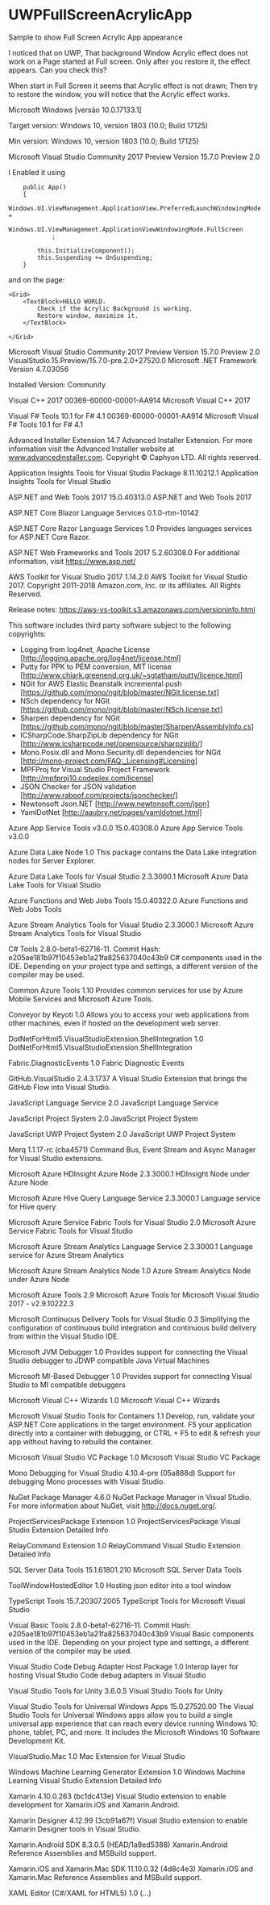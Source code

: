 # UWPFullScreenAcrylicApp
Sample to show Full Screen Acrylic App appearance

I noticed that on UWP, That background Window Acrylic effect does not work on a Page started at Full screen. Only after you restore it, the effect appears. Can you check this?

When start in Full Screen it seems that Acrylic effect is not drawn; Then try to restore the window, you will notice that the Acrylic effect works.

Microsoft Windows [versão 10.0.17133.1]

Target version:
Windows 10, version 1803 (10.0; Build 17125)

Min version:
Windows 10, version 1803 (10.0; Build 17125)

Microsoft Visual Studio Community 2017 Preview
Version 15.7.0 Preview 2.0

I Enabled it using

        public App()
        {
            Windows.UI.ViewManagement.ApplicationView.PreferredLaunchWindowingMode =
                Windows.UI.ViewManagement.ApplicationViewWindowingMode.FullScreen
                ;

            this.InitializeComponent();
            this.Suspending += OnSuspending;
        } 
        
and on the page:

<Page
    x:Class="FullScreenAcrylicApp.MainPage"
    xmlns="http://schemas.microsoft.com/winfx/2006/xaml/presentation"
    xmlns:x="http://schemas.microsoft.com/winfx/2006/xaml"
    xmlns:local="using:FullScreenAcrylicApp"
    xmlns:d="http://schemas.microsoft.com/expression/blend/2008"
    xmlns:mc="http://schemas.openxmlformats.org/markup-compatibility/2006"
    mc:Ignorable="d"
    Background="{StaticResource SystemControlAcrylicWindowBrush}">

    <Grid>
        <TextBlock>HELLO WORLD. 
            Check if the Acrylic Background is working.
            Restore window, maximize it.
        </TextBlock>

    </Grid>
</Page>

Microsoft Visual Studio Community 2017 Preview
Version 15.7.0 Preview 2.0
VisualStudio.15.Preview/15.7.0-pre.2.0+27520.0
Microsoft .NET Framework
Version 4.7.03056

Installed Version: Community

Visual C++ 2017   00369-60000-00001-AA914
Microsoft Visual C++ 2017

Visual F# Tools 10.1 for F# 4.1   00369-60000-00001-AA914
Microsoft Visual F# Tools 10.1 for F# 4.1

Advanced Installer Extension   14.7
Advanced Installer Extension. For more information visit the Advanced Installer website at www.advancedinstaller.com. Copyright © Caphyon LTD. All rights reserved.

Application Insights Tools for Visual Studio Package   8.11.10212.1
Application Insights Tools for Visual Studio

ASP.NET and Web Tools 2017   15.0.40313.0
ASP.NET and Web Tools 2017

ASP.NET Core Blazor Language Services   0.1.0-rtm-10142

ASP.NET Core Razor Language Services   1.0
Provides languages services for ASP.NET Core Razor.

ASP.NET Web Frameworks and Tools 2017   5.2.60308.0
For additional information, visit https://www.asp.net/

AWS Toolkit for Visual Studio 2017   1.14.2.0
AWS Toolkit for Visual Studio 2017.
Copyright 2011-2018 Amazon.com, Inc. or its affiliates. All Rights Reserved.

Release notes: https://aws-vs-toolkit.s3.amazonaws.com/versioninfo.html

This software includes third party software subject to the following copyrights:
- Logging from log4net, Apache License 
  [http://logging.apache.org/log4net/license.html]
- Putty for PPK to PEM conversion, MIT license 
  [http://www.chiark.greenend.org.uk/~sgtatham/putty/licence.html]
- NGit for AWS Elastic Beanstalk incremental push
  [https://github.com/mono/ngit/blob/master/NGit.license.txt]
- NSch dependency for NGit
  [https://github.com/mono/ngit/blob/master/NSch.license.txt]
- Sharpen dependency for NGit
  [https://github.com/mono/ngit/blob/master/Sharpen/AssemblyInfo.cs]
- ICSharpCode.SharpZipLib dependency for NGit
  [http://www.icsharpcode.net/opensource/sharpziplib/]
- Mono.Posix.dll and Mono.Security.dll dependencies for NGit
  [http://mono-project.com/FAQ:_Licensing#Licensing]
- MPFProj for Visual Studio Project Framework
  [http://mpfproj10.codeplex.com/license]
- JSON Checker for JSON validation
  [http://www.raboof.com/projects/jsonchecker/]
- Newtonsoft Json.NET
  [http://www.newtonsoft.com/json] 
- YamlDotNet
  [http://aaubry.net/pages/yamldotnet.html] 
    

Azure App Service Tools v3.0.0   15.0.40308.0
Azure App Service Tools v3.0.0

Azure Data Lake Node   1.0
This package contains the Data Lake integration nodes for Server Explorer.

Azure Data Lake Tools for Visual Studio   2.3.3000.1
Microsoft Azure Data Lake Tools for Visual Studio

Azure Functions and Web Jobs Tools   15.0.40322.0
Azure Functions and Web Jobs Tools

Azure Stream Analytics Tools for Visual Studio   2.3.3000.1
Microsoft Azure Stream Analytics Tools for Visual Studio

C# Tools   2.8.0-beta1-62716-11. Commit Hash: e205ae181b97f10453eb1a21fa825637040c43b9
C# components used in the IDE. Depending on your project type and settings, a different version of the compiler may be used.

Common Azure Tools   1.10
Provides common services for use by Azure Mobile Services and Microsoft Azure Tools.

Conveyor by Keyoti   1.0
Allows you to access your web applications from other machines, even if hosted on the development web server.

DotNetForHtml5.VisualStudioExtension.ShellIntegration   1.0
DotNetForHtml5.VisualStudioExtension.ShellIntegration

Fabric.DiagnosticEvents   1.0
Fabric Diagnostic Events

GitHub.VisualStudio   2.4.3.1737
A Visual Studio Extension that brings the GitHub Flow into Visual Studio.

JavaScript Language Service   2.0
JavaScript Language Service

JavaScript Project System   2.0
JavaScript Project System

JavaScript UWP Project System   2.0
JavaScript UWP Project System

Merq   1.1.17-rc (cba4571)
Command Bus, Event Stream and Async Manager for Visual Studio extensions.

Microsoft Azure HDInsight Azure Node   2.3.3000.1
HDInsight Node under Azure Node

Microsoft Azure Hive Query Language Service   2.3.3000.1
Language service for Hive query

Microsoft Azure Service Fabric Tools for Visual Studio   2.0
Microsoft Azure Service Fabric Tools for Visual Studio

Microsoft Azure Stream Analytics Language Service   2.3.3000.1
Language service for Azure Stream Analytics

Microsoft Azure Stream Analytics Node   1.0
Azure Stream Analytics Node under Azure Node

Microsoft Azure Tools   2.9
Microsoft Azure Tools for Microsoft Visual Studio 2017 - v2.9.10222.3

Microsoft Continuous Delivery Tools for Visual Studio   0.3
Simplifying the configuration of continuous build integration and continuous build delivery from within the Visual Studio IDE.

Microsoft JVM Debugger   1.0
Provides support for connecting the Visual Studio debugger to JDWP compatible Java Virtual Machines

Microsoft MI-Based Debugger   1.0
Provides support for connecting Visual Studio to MI compatible debuggers

Microsoft Visual C++ Wizards   1.0
Microsoft Visual C++ Wizards

Microsoft Visual Studio Tools for Containers   1.1
Develop, run, validate your ASP.NET Core applications in the target environment. F5 your application directly into a container with debugging, or CTRL + F5 to edit & refresh your app without having to rebuild the container.

Microsoft Visual Studio VC Package   1.0
Microsoft Visual Studio VC Package

Mono Debugging for Visual Studio   4.10.4-pre (05a888d)
Support for debugging Mono processes with Visual Studio.

NuGet Package Manager   4.6.0
NuGet Package Manager in Visual Studio. For more information about NuGet, visit http://docs.nuget.org/.

ProjectServicesPackage Extension   1.0
ProjectServicesPackage Visual Studio Extension Detailed Info

RelayCommand Extension   1.0
RelayCommand Visual Studio Extension Detailed Info

SQL Server Data Tools   15.1.61801.210
Microsoft SQL Server Data Tools

ToolWindowHostedEditor   1.0
Hosting json editor into a tool window

TypeScript Tools   15.7.20307.2005
TypeScript Tools for Microsoft Visual Studio

Visual Basic Tools   2.8.0-beta1-62716-11. Commit Hash: e205ae181b97f10453eb1a21fa825637040c43b9
Visual Basic components used in the IDE. Depending on your project type and settings, a different version of the compiler may be used.

Visual Studio Code Debug Adapter Host Package   1.0
Interop layer for hosting Visual Studio Code debug adapters in Visual Studio

Visual Studio Tools for Unity   3.6.0.5
Visual Studio Tools for Unity

Visual Studio Tools for Universal Windows Apps   15.0.27520.00
The Visual Studio Tools for Universal Windows apps allow you to build a single universal app experience that can reach every device running Windows 10: phone, tablet, PC, and more. It includes the Microsoft Windows 10 Software Development Kit.

VisualStudio.Mac   1.0
Mac Extension for Visual Studio

Windows Machine Learning Generator Extension   1.0
Windows Machine Learning Visual Studio Extension Detailed Info

Xamarin   4.10.0.263 (bc1dc413e)
Visual Studio extension to enable development for Xamarin.iOS and Xamarin.Android.

Xamarin Designer   4.12.99 (3cb91a67f)
Visual Studio extension to enable Xamarin Designer tools in Visual Studio.

Xamarin.Android SDK   8.3.0.5 (HEAD/1a8ed5388)
Xamarin.Android Reference Assemblies and MSBuild support.

Xamarin.iOS and Xamarin.Mac SDK   11.10.0.32 (4d8c4e3)
Xamarin.iOS and Xamarin.Mac Reference Assemblies and MSBuild support.

XAML Editor (C#/XAML for HTML5)   1.0
(...)
